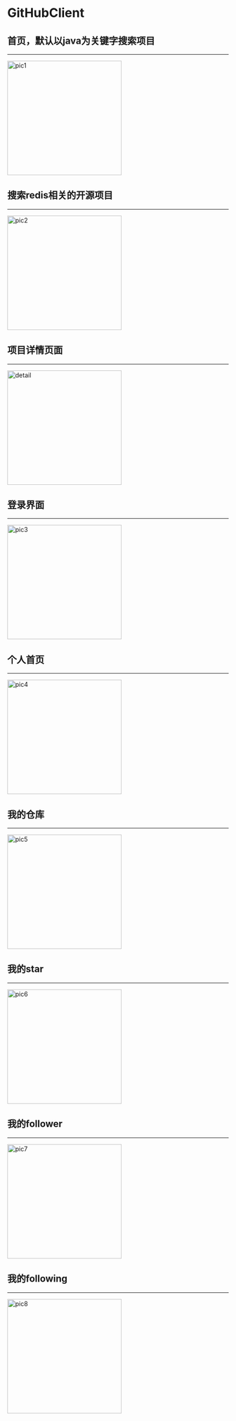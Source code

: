 # GitHubClient
## 首页，默认以java为关键字搜索项目
----
<img alt="pic1" src="https://github.com/ZT5250/GitHubClient/blob/master/githubAppPic/IMG_0495.PNG?raw=true" width = "260"/>

## 搜索redis相关的开源项目
---
<img alt="pic2" src="https://github.com/ZT5250/GitHubClient/blob/master/githubAppPic/IMG_0496.PNG?raw=true" width = "260"/>

## 项目详情页面
---
<img alt="detail" src="https://github.com/ZT5250/GitHubClient/blob/master/githubAppPic/IMG_C9FDB40DED94-1.jpeg?raw=true" width = "260"/>

## 登录界面
---
<img alt="pic3" src="https://github.com/ZT5250/GitHubClient/blob/master/githubAppPic/IMG_0497.PNG?raw=true" width = "260"/>

## 个人首页
---
<img alt="pic4" src="https://github.com/ZT5250/GitHubClient/blob/master/githubAppPic/IMG_0498.PNG?raw=true" width = "260"/>

## 我的仓库
---
<img alt="pic5" src="https://github.com/ZT5250/GitHubClient/blob/master/githubAppPic/IMG_0499.PNG?raw=true" width = "260"/>

## 我的star
---
<img alt="pic6" src="https://github.com/ZT5250/GitHubClient/blob/master/githubAppPic/IMG_0500.PNG?raw=true" width = "260"/>

## 我的follower
---
<img alt="pic7" src="https://github.com/ZT5250/GitHubClient/blob/master/githubAppPic/IMG_0501.PNG?raw=true" width = "260"/>

## 我的following
---
<img alt="pic8" src="https://github.com/ZT5250/GitHubClient/blob/master/githubAppPic/IMG_0502.PNG?raw=true" width = "260"/>
